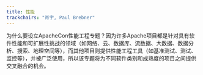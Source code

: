 ```yaml
---
title: 性能
trackchairs: "肖宇, Paul Brebner"
---
```

为什么要设立ApacheCon性能工程专题？因为许多Apache项目都是针对具有软件性能和可扩展性挑战的领域（如网络、云、数据库、流数据、大数据、数据分析、搜索、地理空间等），而其他项目则提供性能工程工具（如基准测试、测试、监控等），并被广泛使用，所以该专题将为不同软件类别和成熟度的项目之间提供交叉融合的机会。
